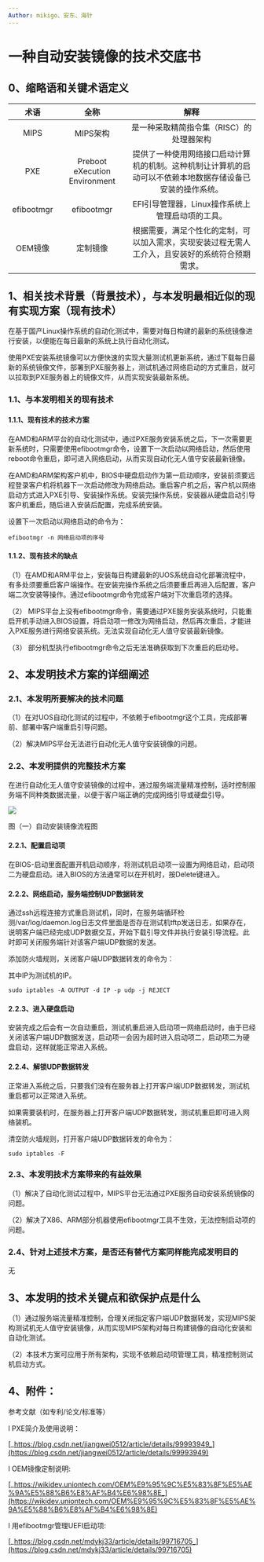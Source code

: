 ```yaml
---
Author: mikigo、安东、海针
---
```


# 一种自动安装镜像的技术交底书


## **0、缩略语和关键术语定义**

|  **术语**  |           **全称**            |                           **解释**                           |
| :--------: | :---------------------------: | :----------------------------------------------------------: |
|    MIPS    |           MIPS架构            |           是一种采取精简指令集（RISC）的处理器架构           |
|    PXE     | Preboot eXecution Environment | 提供了一种使用网络接口启动计算机的机制。这种机制让计算机的启动可以不依赖本地数据存储设备已安装的操作系统。 |
| efibootmgr |          efibootmgr           |       EFI引导管理器，Linux操作系统上管理启动项的工具。       |
|  OEM镜像   |           定制镜像            | 根据需要，满足个性化的定制，可以加入需求，实现安装过程无需人工介入，且安装好的系统符合预期需求。 |

##   **1、相关技术背景（背景技术），与本发明最相近似的现有实现方案（现有技术）**

在基于国产Linux操作系统的自动化测试中，需要对每日构建的最新的系统镜像进行安装，以便能在每日最新的系统上执行自动化测试。

使用PXE安装系统镜像可以方便快速的实现大量测试机更新系统，通过下载每日最新的系统镜像文件，部署到PXE服务器上，测试机通过网络启动的方式重启，就可以拉取到PXE服务器上的镜像文件，从而实现安装最新系统。

### **1.1、与本发明相关的现有技术**

#### **1.1.1、现有技术的技术方案**

在AMD和ARM平台的自动化测试中，通过PXE服务安装系统之后，下一次需要更新系统时，只需要使用efibootmgr命令，设置下一次启动以网络启动，然后使用reboot命令重启，即可进入网络启动，从而实现自动化无人值守安装最新镜像。

在AMD和ARM架构客户机中，BIOS中硬盘启动作为第一启动顺序，安装前须要远程登录客户机将机器下一次启动修改为网络启动。重启客户机之后，客户机以网络启动方式进入PXE引导、安装操作系统。安装完操作系统，安装器从硬盘启动引导客户机重启，随后进入安装后配置，完成系统安装。

设置下一次启动以网络启动的命令为：

```shell
efibootmgr -n 网络启动项的序号 
```

#### **1.1.2、现有技术的缺点**

（1）在AMD和ARM平台上，安装每日构建最新的UOS系统自动化部署流程中，有多处须要重启客户端操作。在安装完操作系统之后须要重启再进入后配置，客户端二次安装等操作。通过efibootmgr命令完成客户端对下次重启项的选择。

（2） MIPS平台上没有efibootmgr命令，需要通过PXE服务安装系统时，只能重启开机手动进入BIOS设置，将启动项一修改为网络启动，然后再次重启，才能进入PXE服务进行网络安装系统。无法实现自动化无人值守安装最新镜像。

（3） 部分机型执行efibootmgr命令之后无法准确获取到下次重启的启动号。

## **2、本发明技术方案的详细阐述**

### **2.1、本发明所要解决的技术问题**

（1）在对UOS自动化测试的过程中，不依赖于efibootmgr这个工具，完成部署前、部署中客户端重启引导问题。

（2）解决MIPS平台无法进行自动化无人值守安装镜像的问题。

### **2.2、本发明提供的完整技术方案**

在进行自动化无人值守安装镜像的过程中，通过服务端流量精准控制，适时控制服务端不同种类数据流量，以便于客户端正确的完成网络引导或硬盘引导。

![](/一种自动安装镜像的技术交底书_assets/1.jpg) 

图（一）自动安装镜像流程图

#### **2.2.1、配置启动项**

在BIOS-启动里面配置开机启动顺序，将测试机启动项一设置为网络启动，启动项二为硬盘启动。进入BIOS的方法通常可以在开机时，按Delete键进入。

#### **2.2.2、网络启动，服务端控制UDP数据转发**

通过ssh远程连接方式重启测试机，同时，在服务端循环检测/var/log/daemon.log日志文件里面是否存在测试机tftp发送日志，如果存在，说明客户端已经完成UDP数据交互，开始下载引导文件并执行安装引导流程。此时即可关闭服务端针对该客户端UDP数据的发送。

添加防火墙规则，关闭客户端UDP数据转发的命令为：

其中IP为测试机的IP。

```shell
sudo iptables -A OUTPUT -d IP -p udp -j REJECT
```

#### **2.2.3、进入硬盘启动**

安装完成之后会有一次自动重启，测试机重启进入启动项一网络启动时，由于已经关闭该客户端UDP数据发送，启动项一会因为超时进入启动项二，启动项二为硬盘启动，这样就能正常进入系统。

#### **2.2.4、解锁UDP数据转发**

正常进入系统之后，只要我们没有在服务器上打开客户端UDP数据转发，测试机重启都可以正常进入系统。

如果需要装机时，在服务器上打开客户端UDP数据转发，测试机重启即可进入网络装机。

清空防火墙规则，打开客户端UDP数据转发的命令为：

```shell 
sudo iptables -F
```

### **2.3、本发明技术方案带来的有益效果**

（1）解决了自动化测试过程中，MIPS平台无法通过PXE服务自动安装系统镜像的问题。

（2）解决了X86、ARM部分机器使用efibootmgr工具不生效，无法控制启动项的问题。

### **2.4、针对上述技术方案，是否还有替代方案同样能完成发明目的**

无



## **3、本发明的技术关键点和欲保护点是什么**

（1）通过服务端流量精准控制，合理关闭指定客户端UDP数据转发，实现MIPS架构测试机无人值守安装镜像，从而实现MIPS架构对每日构建镜像的自动化安装和自动化测试。

（2）本技术方案可应用于所有架构，实现不依赖启动项管理工具，精准控制测试机启动方式。

 

## **4、附件：**

参考文献（如专利/论文/标准等）

l PXE简介及使用说明：

[_https://blog.csdn.net/jiangwei0512/article/details/99993949_](https://blog.csdn.net/jiangwei0512/article/details/99993949)

l OEM镜像定制说明:

[_https://wikidev.uniontech.com/OEM%E9%95%9C%E5%83%8F%E5%AE%9A%E5%88%B6%E8%AF%B4%E6%98%8E_](https://wikidev.uniontech.com/OEM%E9%95%9C%E5%83%8F%E5%AE%9A%E5%88%B6%E8%AF%B4%E6%98%8E)

l 用efibootmgr管理UEFI启动项:

[_https://blog.csdn.net/mdykj33/article/details/99716705_](https://blog.csdn.net/mdykj33/article/details/99716705)
